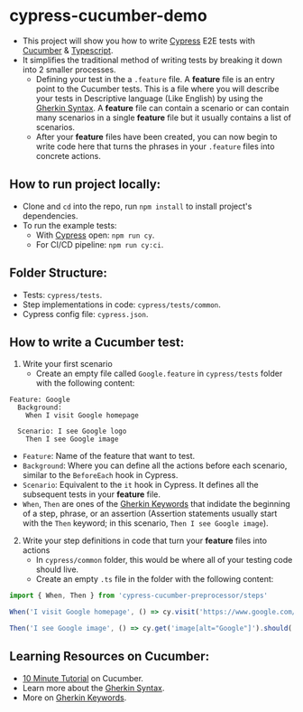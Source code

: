 # cypress-cucumber-demo

- This project will show you how to write [Cypress](https://www.cypress.io/) E2E tests with [Cucumber](https://cucumber.io/) & [Typescript](https://www.typescriptlang.org/).
- It simplifies the traditional method of writing tests by breaking it down into 2 smaller processes.
  - Defining your test in the a `.feature` file. A **feature** file is an entry point to the Cucumber tests. This is a file where you will describe your tests in Descriptive language (Like English) by using the [Gherkin Syntax](https://cucumber.io/docs/gherkin/). A **feature** file can contain a scenario or can contain many scenarios in a single **feature** file but it usually contains a list of scenarios.
  - After your **feature** files have been created, you can now begin to write code here that turns the phrases in your `.feature` files into concrete actions.

## How to run project locally:

- Clone and `cd` into the repo, run `npm install` to install project's dependencies.
- To run the example tests:
  - With [Cypress](https://www.cypress.io/) open: `npm run cy`.
  - For CI/CD pipeline: `npm run cy:ci`.

## Folder Structure:

- Tests: `cypress/tests`.
- Step implementations in code: `cypress/tests/common`.
- Cypress config file: `cypress.json`.

## How to write a Cucumber test:

1. Write your first scenario
   - Create an empty file called `Google.feature` in `cypress/tests` folder with the following content:

```feature
Feature: Google
  Background:
    When I visit Google homepage

  Scenario: I see Google logo
    Then I see Google image
```

- `Feature`: Name of the feature that want to test.
- `Background`: Where you can define all the actions before each scenario, similar to the `BeforeEach` hook in Cypress.
- `Scenario`: Equivalent to the `it` hook in Cypress. It defines all the subsequent tests in your **feature** file.
- `When`, `Then` are ones of the [Gherkin Keywords](https://cucumber.io/docs/gherkin/reference/#keywords) that indidate the beginning of a step, phrase, or an assertion (Assertion statements usually start with the `Then` keyword; in this scenario, `Then I see Google image`).

2. Write your step definitions in code that turn your **feature** files into actions
   - In `cypress/common` folder, this would be where all of your testing code should live.
   - Create an empty `.ts` file in the folder with the following content:

```typescript
import { When, Then } from 'cypress-cucumber-preprocessor/steps'

When('I visit Google homepage', () => cy.visit('https://www.google.com/'))

Then('I see Google image', () => cy.get('image[alt="Google"]').should('be.visible'))
```

## Learning Resources on Cucumber:

- [10 Minute Tutorial](https://cucumber.io/docs/guides/10-minute-tutorial/) on Cucumber.
- Learn more about the [Gherkin Syntax](https://cucumber.io/docs/gherkin/reference/).
- More on [Gherkin Keywords](https://cucumber.io/docs/gherkin/reference/#keywords).

